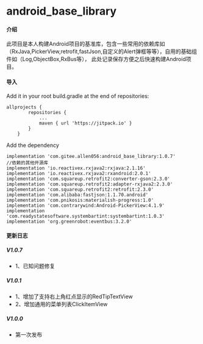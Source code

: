 # android_base_library

#### 介绍
此项目是本人构建Android项目的基准库，包含一些常用的依赖库如（RxJava,PickerView,retrofit,fastJson,自定义的Alert弹框等等），自用的基础组件如（Log,ObjectBox,RxBus等），
此处记录保存方便之后快速构建Android项目。

#### 导入
Add it in your root build.gradle at the end of repositories:

    allprojects {
    		repositories {
    			...
    			maven { url 'https://jitpack.io' }
    		}
    	}
  
 Add the dependency

 	implementation 'com.gitee.allen056:android_base_library:1.0.7'
	//依赖的其他开源库
    implementation 'io.reactivex.rxjava2:rxjava:2.1.16'
    implementation 'io.reactivex.rxjava2:rxandroid:2.0.1'
    implementation 'com.squareup.retrofit2:converter-gson:2.3.0'
    implementation 'com.squareup.retrofit2:adapter-rxjava2:2.3.0'
    implementation 'com.squareup.retrofit2:retrofit:2.3.0'
    implementation 'com.alibaba:fastjson:1.1.70.android'
    implementation 'com.pnikosis:materialish-progress:1.0'
    implementation 'com.contrarywind:Android-PickerView:4.1.9'
    implementation 'com.readystatesoftware.systembartint:systembartint:1.0.3'
    implementation 'org.greenrobot:eventbus:3.2.0'
#### 更新日志
##### V1.0.7
- 1、已知问题修复

##### V1.0.1
- 1、增加了支持右上角红点显示的RedTipTextView
- 2、增加通用的菜单列表ClickItemView

##### V1.0.0
- 第一次发布